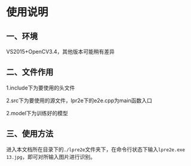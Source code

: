 # 使用说明
## 一、环境
VS2015+OpenCV3.4，其他版本可能稍有差异

## 二、文件作用

1.include下为要使用的头文件

2.src下为要使用的源文件，lpr2e下的e2e.cpp为main函数入口

2.model下为训练好的模型

## 三、使用方法

进入本文档所在目录下的`./lpre2e`文件夹下，在命令行状态下输入`lpre2e.exe 13.jpg`，即可对所输入图片进行识别。
